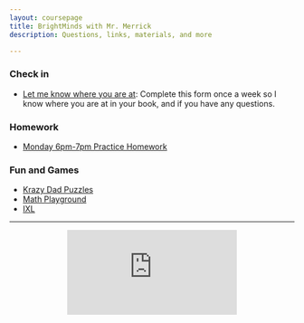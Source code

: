 ```yaml
---
layout: coursepage
title: BrightMinds with Mr. Merrick 
description: Questions, links, materials, and more 

---
```



### Check in 
* <a href="https://docs.google.com/forms/d/e/1FAIpQLSesTySlSQkv0OFFci5qTVL8XTkimleJT__7_XaOEOEy5XrI9Q/viewform?usp=sf_link"> Let me know where you are at</a>: Complete this form once a week so I know where you are at in your book, and if you have any questions.

### Homework 
* <a href="https://tutorial.math.lamar.edu/problems/alg/factoring.aspx"> Monday 6pm-7pm Practice Homework </a>

### Fun and Games
* <a href="https://krazydad.com"> Krazy Dad Puzzles</a>
* <a href="https://www.mathplayground.com/math-games.html"> Math Playground</a>
* <a href="https://ca.ixl.com"> IXL </a>

---

<p align="center"> 
  <iframe src="https://www.youtube.com/embed/3HRkKznJoZA" frameborder="0" allow="accelerometer; autoplay; encrypted-media; gyroscope; picture-in-picture" allowfullscreen class="vid"></iframe> </p>
  

